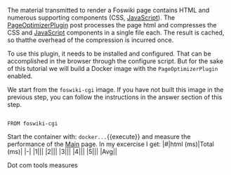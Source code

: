  The material transmitted to render a Foswiki page contains HTML and numerous supporting components (CSS, [JavaScript](http://cdlhttps://[[HOST_SUBDOMAIN]]-80-[[KATACODA_HOST]].environments.katacoda.com/KatacodaCourses/Foswiki0/KcDockerAF/JavaScript?topicparent=KatacodaCourses/Foswiki0/KcDockerAF.ScenarioStep06 "Create this topic")). The [PageOptimizerPlugin](https://foswiki.org/Extensions/PageOptimizerPlugin) post processes the page html and compresses the CSS and [JavaScript](http://cdlhttps://[[HOST_SUBDOMAIN]]-80-[[KATACODA_HOST]].environments.katacoda.com/KatacodaCourses/Foswiki0/KcDockerAF/JavaScript?topicparent=KatacodaCourses/Foswiki0/KcDockerAF.ScenarioStep06 "Create this topic") components in a single file each. The result is cached, so thatthe overhead of the compression is incurred once.

 To use this plugin, it needs to be installed and configured. That can be accomplished in the browser through the configure script. But for the sake of this tutorial we will build a Docker image with the `PageOptimizerPlugin` enabled.

 We start from the `foswiki-cgi` image. If you have not built this image in the previous step, you can follow the instructions in the answer section of this step.

```

FROM foswiki-cgi

```

 Start the container with: `docker...`{{execute}} and measure the performance of the [Main](http://cdlhttps://[[HOST_SUBDOMAIN]]-80-[[KATACODA_HOST]].environments.katacoda.com/Main/WebHome) page. In my excercise I get: |#|html (ms)|Total (ms)|
|-|
|1|||
|2|||
|3|||
|4|||
|5|||
|Avg||

 Dot com tools measures

